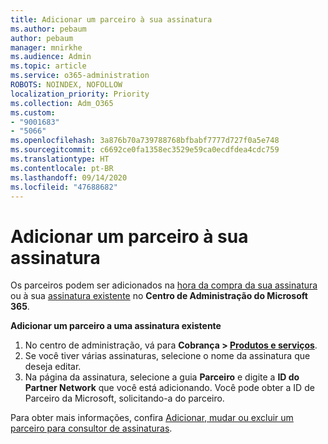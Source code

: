 ```yaml
---
title: Adicionar um parceiro à sua assinatura
ms.author: pebaum
author: pebaum
manager: mnirkhe
ms.audience: Admin
ms.topic: article
ms.service: o365-administration
ROBOTS: NOINDEX, NOFOLLOW
localization_priority: Priority
ms.collection: Adm_O365
ms.custom:
- "9001683"
- "5066"
ms.openlocfilehash: 3a876b70a739788768bfbabf7777d727f0a5e748
ms.sourcegitcommit: c6692ce0fa1358ec3529e59ca0ecdfdea4cdc759
ms.translationtype: HT
ms.contentlocale: pt-BR
ms.lasthandoff: 09/14/2020
ms.locfileid: "47688682"
---
```

# <a name="add-a-partner-to-your-subscription"></a>Adicionar um parceiro à sua assinatura

Os parceiros podem ser adicionados na [hora da compra da sua assinatura](https://docs.microsoft.com/microsoft-365/admin/misc/add-partner?view=o365-worldwide#add-a-partner-at-the-time-of-purchase) ou à sua [assinatura existente](https://docs.microsoft.com/microsoft-365/admin/misc/add-partner?view=o365-worldwide#add-a-partner-to-an-existing-subscription) no **Centro de Administração do Microsoft 365**.

**Adicionar um parceiro a uma assinatura existente**

1. No centro de administração, vá para **Cobrança > [Produtos e serviços](https://go.microsoft.com/fwlink/p/?linkid=842054)**. 
2. Se você tiver várias assinaturas, selecione o nome da assinatura que deseja editar. 
3. Na página da assinatura, selecione a guia **Parceiro** e digite a **ID do Partner Network** que você está adicionando. Você pode obter a ID de Parceiro da Microsoft, solicitando-a do parceiro. 

Para obter mais informações, confira [Adicionar, mudar ou excluir um parceiro para consultor de assinaturas](https://docs.microsoft.com/microsoft-365/admin/misc/add-partner). 
